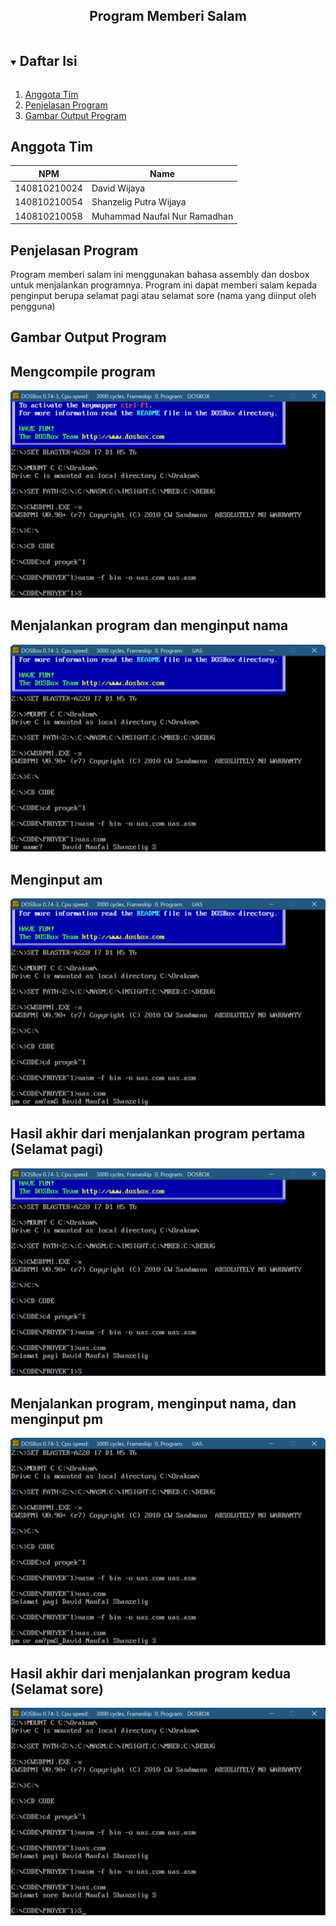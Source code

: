 <p align="center">
  <h2 align="center">
    Program Memberi Salam
  </h2>
</p>

<!-- Daftar Isi -->
<details open="open">
  <summary><h2 style="display: inline-block">Daftar Isi</h2></summary>
  <ol>
    <li><a href="#anggota-tim">Anggota Tim</a></li>
    <li><a href="#penjelasan-program">Penjelasan Program</a></li>
    <li><a href="#gambar-output-program">Gambar Output Program</a></li>
  </ol>
</details>

<!-- Anggota Tim -->
## Anggota Tim
| NPM           | Name        |
| ------------- |-------------|
| 140810210024  | David Wijaya    |
| 140810210054  | Shanzelig Putra Wijaya    |
| 140810210058  | Muhammad Naufal Nur Ramadhan   |

<!-- Penjelasan Program -->
## Penjelasan Program

Program memberi salam ini menggunakan bahasa assembly dan dosbox untuk menjalankan programnya. Program ini dapat memberi salam kepada penginput berupa selamat pagi atau selamat sore (nama yang diinput oleh pengguna)

<!-- Gambar Output Program -->
## Gambar Output Program

## Mengcompile program
![img1](/img/img1.png)

## Menjalankan program dan menginput nama
![img2](/img/img2.png)

## Menginput am
![img3](/img/img3.png)

## Hasil akhir dari menjalankan program pertama  (Selamat pagi)
![img4](/img/img4.png)

## Menjalankan program, menginput nama, dan menginput pm
![img5](/img/img5.png)

## Hasil akhir dari menjalankan program kedua (Selamat sore)
![img6](/img/img6.png)
